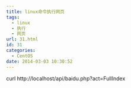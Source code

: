 ```yaml
---
title: linux命令执行网页
tags:
  - linux
  - 执行
  - 网页
url: 31.html
id: 31
categories:
  - CentOS
date: 2014-03-03 10:30:52
---
```


curl http://localhost/api/baidu.php?act=FullIndex